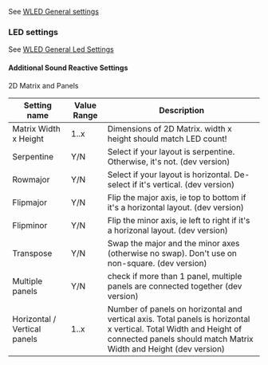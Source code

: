 See [WLED General settings](https://github.com/aircoookie/WLED/wiki/Settings)



### LED settings
See [WLED General Led Settings](https://github.com/aircoookie/WLED/wiki/Settings#led-settings)

#### Additional Sound Reactive Settings
2D Matrix and Panels

Setting name | Value Range | Description
|---|---|---|
Matrix Width x Height | 1..x | Dimensions of 2D Matrix. width x height should match LED count!
Serpentine | Y/N | Select if your layout is serpentine. Otherwise, it's not. (dev version)
Rowmajor| Y/N | Select if your layout is horizontal. De-select if it's vertical. (dev version)
Flipmajor| Y/N | Flip the major axis, ie top to bottom if it's a horizontal layout. (dev version)
Flipminor| Y/N | Flip the minor axis, ie left to right if it's a horizonal layout. (dev version)
Transpose| Y/N | Swap the major and the minor axes (otherwise no swap). Don't use on non-square. (dev version)
Multiple panels | Y/N | check if more than 1 panel, multiple panels are connected together (dev version)
Horizontal / Vertical panels | 1..x | Number of panels on horizontal and vertical axis. Total panels is horizontal x vertical. Total Width and Height of connected panels should match Matrix Width and Height (dev version)
